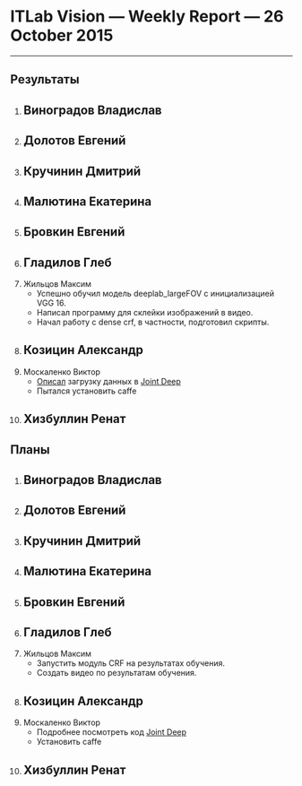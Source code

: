 # ITLab Vision — Weekly Report — 26 October 2015

----------------

## Результаты

  1. Виноградов Владислав
     -
  1. Долотов Евгений
     -
  1. Кручинин Дмитрий
     -
  1. Малютина Екатерина
     -
  1. Бровкин Евгений
     -
  1. Гладилов Глеб
     -
  1. Жильцов Максим
     - Успешно обучил модель deeplab_largeFOV с инициализацией VGG 16.
     - Написал программу для склейки изображений в видео.
     - Начал работу с dense crf, в частности, подготовил скрипты.
  1. Козицин Александр
     -
  1. Москаленко Виктор
     - [Описал](https://docs.google.com/document/d/1sP9YStjpb_to9NayodcGxPS1F2qcJ7uG8l6uRiRZovE/edit) загрузку данных в [Joint Deep](http://www.ee.cuhk.edu.hk/~xgwang/papers/ouyangWiccv13.pdf)
     - Пытался установить caffe
  1. Хизбуллин Ренат
     -

## Планы

  1. Виноградов Владислав
     -
  1. Долотов Евгений
     -
  1. Кручинин Дмитрий
     -
  1. Малютина Екатерина
     -
  1. Бровкин Евгений
     - 
  1. Гладилов Глеб
     -
  1. Жильцов Максим
     - Запустить модуль CRF на результатах обучения.
     - Создать видео по результатам обучения.
  1. Козицин Александр
     -
  1. Москаленко Виктор
     - Подробнее посмотреть код [Joint Deep](http://www.ee.cuhk.edu.hk/~xgwang/papers/ouyangWiccv13.pdf) 
     - Установить caffe
  1. Хизбуллин Ренат
     -
